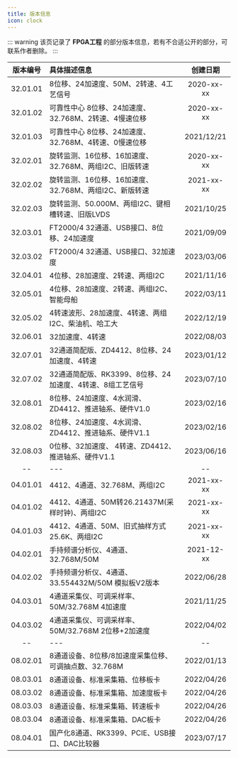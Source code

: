 ```yaml
---
title: 版本信息
icon: clock
---
```


::: warning
该页记录了 **FPGA工程** 的部分版本信息，若有不合适公开的部分，可联系作者删除。
:::

| 版本编号 | 具体描述信息 | 创建日期 |
|:-----------:|:-----------|:---------:|
| 32.01.01 | 8位移、24加速度、50M、2转速、4工艺信号                          | 2020-xx-xx |
| 32.01.02 | 可靠性中心 8位移、24加速度、32.768M、2转速、4慢速位移            | 2020-xx-xx |
| 32.01.03 | 可靠性中心 8位移、24加速度、32.768M、4转速、0慢速位移	           | 2021/12/21 |
| 32.02.01 | 旋转监测、16位移、16加速度、32.768M、两组I2C、旧版转速           | 2020-xx-xx |
| 32.02.02 | 旋转监测、16位移、16加速度、32.768M、两组I2C、新版转速           | 2021-xx-xx |
| 32.02.03 | 旋转监测、50.000M、两组I2C、键相槽转速、旧版LVDS                | 2021/10/25 |
| 32.03.01 | FT2000/4 32通道、USB接口、8位移、24加速度                      | 2021/09/09 |
| 32.03.02 | FT2000/4 32通道、USB接口、32加速度                             | 2023/03/06 |
| 32.04.01 | 4位移、28加速度、2转速、两组I2C                                | 2021/11/16 |
| 32.05.01 | 4位移、28加速度、2转速、两组I2C、智能母船                       | 2022/03/11 |
| 32.05.02 | 4转速波形、28加速度、4转速、两组I2C、柴油机、哈工大              | 2022/12/19 |
| 32.06.01 | 32加速度、4转速                                               | 2022/08/03 |
| 32.07.01 | 32通道简配版、ZD4412、8位移、24加速度、4转速                    | 2023/01/12 |
| 32.07.02 | 32通道简配版、RK3399、8位移、24加速度、4转速、8组工艺信号        | 2023/07/10 |
| 32.08.01 | 8位移、24加速度、4水润滑、ZD4412、推进轴系、硬件V1.0            | 2023/02/16 |
| 32.08.02 | 8位移、24加速度、4水润滑、ZD4412、推进轴系、硬件V1.1            | 2023/02/16 |
| 32.08.03 | 0位移、32加速度、  4转速、ZD4412、推进轴系、硬件V1.1            | 2023/06/16 |
| -- | --- | -- |
| 04.01.01 | 4412、4通道、32.768M、两组I2C                                  | 2021-xx-xx |
| 04.01.02 | 4412、4通道、50M转26.21437M(采样时钟)、两组I2C	                | 2021-xx-xx |
| 04.01.03 | 4412、4通道、50M、旧式抽样方式25.6K、两组I2C                    | 2021-xx-xx |
| 04.02.01 | 手持频谱分析仪、4通道、32.768M/50M                              | 2021-12-xx |
| 04.02.02 | 手持频谱分析仪、4通道、33.554432M/50M  模拟板V2版本             | 2022/06/28 |
| 04.03.01 | 4通道采集仪、可调采样率、50M/32.768M 4加速度                    | 2021/11/25 |
| 04.03.02 | 4通道采集仪、可调采样率、50M/32.768M 2位移+2加速度              | 2022/04/02 |
| -- | --- | -- |
| 08.02.01 | 8通道设备、8位移/8加速度采集位移、可调抽点数、32.768M            | 2022/01/13 |
| 08.03.01 | 8通道设备、标准采集箱、位移板卡                                 | 2022/04/26 |
| 08.03.02 | 8通道设备、标准采集箱、加速度板卡                               | 2022/04/26 |
| 08.03.03 | 8通道设备、标准采集箱、转速板卡                                 | 2022/04/26 |
| 08.03.04 | 8通道设备、标准采集箱、DAC板卡                                  | 2022/04/26 |
| 08.04.01 | 国产化8通道、RK3399、PCIE、USB接口、DAC比较器	                 | 2023/07/17 |
